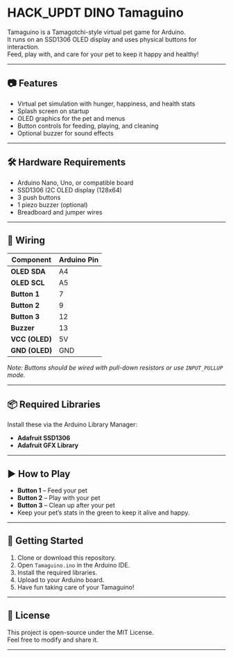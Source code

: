 # HACK_UPDT DINO Tamaguino

Tamaguino is a Tamagotchi-style virtual pet game for Arduino.  
It runs on an SSD1306 OLED display and uses physical buttons for interaction.  
Feed, play with, and care for your pet to keep it happy and healthy!

---

## 📷 Features
- Virtual pet simulation with hunger, happiness, and health stats
- Splash screen on startup
- OLED graphics for the pet and menus
- Button controls for feeding, playing, and cleaning
- Optional buzzer for sound effects

---

## 🛠 Hardware Requirements
- Arduino Nano, Uno, or compatible board
- SSD1306 I2C OLED display (128x64)
- 3 push buttons
- 1 piezo buzzer (optional)
- Breadboard and jumper wires

---

## 🔌 Wiring

| Component      | Arduino Pin |
|----------------|-------------|
| **OLED SDA**   | A4          |
| **OLED SCL**   | A5          |
| **Button 1**   | 7           |
| **Button 2**   | 9           |
| **Button 3**   | 12          |
| **Buzzer**     | 13          |
| **VCC (OLED)** | 5V          |
| **GND (OLED)** | GND         |

_Note: Buttons should be wired with pull-down resistors or use `INPUT_PULLUP` mode._

---

## 📦 Required Libraries
Install these via the Arduino Library Manager:
- **Adafruit SSD1306**  
- **Adafruit GFX Library**

---

## ▶ How to Play
- **Button 1** – Feed your pet  
- **Button 2** – Play with your pet  
- **Button 3** – Clean up after your pet  
- Keep your pet’s stats in the green to keep it alive and happy.

---

## 🚀 Getting Started
1. Clone or download this repository.
2. Open `Tamaguino.ino` in the Arduino IDE.
3. Install the required libraries.
4. Upload to your Arduino board.
5. Have fun taking care of your Tamaguino!

---

## 📄 License
This project is open-source under the MIT License.  
Feel free to modify and share it.

---
